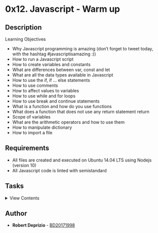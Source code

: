 # 0x12. Javascript - Warm up

## Description

Learning Objectives

- Why Javascript programming is amazing (don’t forget to tweet today, with the hashtag #javascriptisamazing :))
- How to run a Javascript script
- How to create variables and constants
- What are differences between var, const and let
- What are all the data types available in Javascript
- How to use the if, if ... else statements
- How to use comments
- How to affect values to variables
- How to use while and for loops
- How to use break and continue statements
- What is a function and how do you use functions
- What does a function that does not use any return statement return
- Scope of variables
- What are the arithmetic operators and how to use them
- How to manipulate dictionary
- How to import a file

## Requirements

- All files are created and executed on Ubuntu 14.04 LTS using Nodejs (version 10)
- All Javascript code is linted with semistandard

## Tasks

<details>
<summary>View Contents</summary>

### [0. First constant, first print](./0-javascript_is_amazing.js)

- Write a script that prints “Javascript is amazing”:

  - You must create a constant variable called myVar with the value “Javascript is amazing”
  - You must use console.log(...) to print all output
  - You are not allowed to use var

```
guillaume@ubuntu:~/0x12$ ./0-javascript_is_amazing.js
Javascript is amazing
guillaume@ubuntu:~/0x12$
guillaume@ubuntu:~/0x12$ semistandard ./0-javascript_is_amazing.js
```

### [1. 3 languages](./1-multi_languages.js)

- Write a script that prints 3 lines:

  - The first line: “C is fun”
  - The second line: “Python is cool”
  - The third line: “Javascript is amazing”
  - You must use console.log(...) to print all output
  - You are not allowed to use var

```
guillaume@ubuntu:~/0x12$ ./1-multi_languages.js
C is fun
Python is cool
Javascript is amazing
```

### [2. Arguments](./2-arguments.js)

- Write a script that prints a message depending of the number of arguments passed:
  - If no arguments are passed to the script, print “No argument”
  - If only one argument is passed to the script, print “Argument found”
  - Otherwise, print “Arguments found”
  - You must use console.log(...) to print all output
  - You are not allowed to use var

```
guillaume@ubuntu:~/0x12$ ./2-arguments.js
No argument
guillaume@ubuntu:~/0x12$ ./2-arguments.js Holberton
Argument found
guillaume@ubuntu:~/0x12$ ./2-arguments.js Holberton School
Arguments found
```

### [3. Value of my argument](./3-value_argument.js)

- Write a script that prints the first argument passed to it:
  - If no arguments are passed to the script, print “No argument”
  - You must use console.log(...) to print all output
  - You are not allowed to use var
  - You are not allowed to use length

```
guillaume@ubuntu:~/0x12$ ./3-value_argument.js
No argument
guillaume@ubuntu:~/0x12$ ./3-value_argument.js Holberton
Holberton
```

### [4. Create a sentence](./4-concat.js)

- Write a script that prints two arguments passed to it, in the following format: “ is ”
  - You must use console.log(...) to print all output
  - You are not allowed to use var

```
guillaume@ubuntu:~/0x12$ ./4-concat.js c cool
c is cool
guillaume@ubuntu:~/0x12$ ./4-concat.js c
c is undefined
guillaume@ubuntu:~/0x12$ ./4-concat.js
undefined is undefined
```

### [5. An Integer](./5-to_integer.js)

- Write a script that prints My number: <first argument converted in integer> if the first argument can be converted to an integer:

  - If the argument can’t be converted to an integer, print “Not a number”
  - You must use console.log(...) to print all output
  - You are not allowed to use var
  - You are not allowed to use try/catch

```
guillaume@ubuntu:~/0x12$ ./5-to_integer.js
Not a number
guillaume@ubuntu:~/0x12$ ./5-to_integer.js 89
My number: 89
guillaume@ubuntu:~/0x12$ ./5-to_integer.js "89"
My number: 89
guillaume@ubuntu:~/0x12$ ./5-to_integer.js 89.89
My number: 89
guillaume@ubuntu:~/0x12$ ./5-to_integer.js Holberton
Not a number
```

### [6. Loop to languages](./6-multi_languages_loop.js)

- Write a script that prints 3 lines: (like 1-multi_languages.js) but by using an array of string and a loop
  - The first line: “C is fun”
  - The second line: “Python is cool”
  - The third line: “Javascript is amazing”
  - You must use console.log(...) to print all output
  - You are not allowed to use var
  - You are not allowed to use any if/else statement
  - You can use only one console.log
  - You must use a loop (while, for, etc.)

```
guillaume@ubuntu:~/0x12$ ./6-multi_languages_loop.js
C is fun
Python is cool
Javascript is amazing
```

### [7. I love C](./7-multi_c.js)

- Write a script that prints x times “C is fun”

  - Where x is the first argument of the script
  - If the first argument can’t be converted to an integer, print “Missing number of occurrences”
  - You must use console.log(...) to print all output
  - You are not allowed to use var
  - You can use only two console.log
  - You must use a loop (while, for, etc.)

```
guillaume@ubuntu:~/0x12$ ./7-multi_c.js 2
C is fun
C is fun
guillaume@ubuntu:~/0x12$ ./7-multi_c.js 5
C is fun
C is fun
C is fun
C is fun
C is fun
guillaume@ubuntu:~/0x12$ ./7-multi_c.js
Missing number of occurrences
guillaume@ubuntu:~/0x12$ ./7-multi_c.js -3
```

### [8. Square](./8-square.js)

- Write a script that prints a square
  - The first argument is the size of the square
  - If the first argument can’t be converted to an integer, print “Missing size”
  - You must use the character X to print the square
  - You must use console.log(...) to print all output
  - You are not allowed to use var
  - You must use a loop (while, for, etc.)

```
guillaume@ubuntu:~/0x12$ ./8-square.js
Missing size
guillaume@ubuntu:~/0x12$ ./8-square.js Holberton
Missing size
guillaume@ubuntu:~/0x12$ ./8-square.js 2
XX
XX
guillaume@ubuntu:~/0x12$ ./8-square.js 6
XXXXXX
XXXXXX
XXXXXX
XXXXXX
XXXXXX
XXXXXX
guillaume@ubuntu:~/0x12$ ./8-square.js -3
```

### [9. Add](./9-add.js)

- Write a script that prints the addition of 2 integers
  - The first argument is the first integer
  - The second argument is the second integer
  - You have to define a function with this prototype: function add(a, b)
  - You must use console.log(...) to print all output
  - You are not allowed to use var

```
guillaume@ubuntu:~/0x12$ ./9-add.js
NaN
guillaume@ubuntu:~/0x12$ ./9-add.js 1
NaN
guillaume@ubuntu:~/0x12$ ./9-add.js 1 7
8
guillaume@ubuntu:~/0x12$ ./9-add.js 13 89
102
```

### [10. Factorial](./10-factorial.js)

- Write a script that computes and prints a factorial

  - The first argument is integer (argument can be cast as integer) used for computing the factorial
  - Factorial of NaN is 1
  - You must do it recursively
  - You must use a function
  - You must use console.log(...) to print all output
  - You are not allowed to use var

```
guillaume@ubuntu:~/0x12$ ./10-factorial.js
1
guillaume@ubuntu:~/0x12$ ./10-factorial.js 3
6
guillaume@ubuntu:~/0x12$ ./10-factorial.js 89
1.6507955160908452e+136
guillaume@ubuntu:~/0x12$ ./10-factorial.js 333
Infinity
```

### [11. Second biggest!](./11-second_biggest.js)

- Write a script that searches the second biggest integer in the list of arguments.

  - You can assume all arguments can be converted to integer
  - If no argument passed, print 0
  - If the number of arguments is 1, print 0
  - You must use console.log(...) to print all output
  - You are not allowed to use var

```
guillaume@ubuntu:~/0x12$ ./11-second_biggest.js
0
guillaume@ubuntu:~/0x12$ ./11-second_biggest.js 1
0
guillaume@ubuntu:~/0x12$ ./11-second_biggest.js 4 2 5 3 0 -3
4
```

### [12. Object](./12-object.js)

- Update this script to replace the value 12 with 89:
  - You are not allowed to use var

```
guillaume@ubuntu:~/0x12$ cat 12-object.js
```

```javascript
#!/usr/bin/node
const myObject = {
  type: 'object',
  value: 12
};
console.log(myObject);
/*
YOUR CODE HERE
*/
console.log(myObject);

guillaume@ubuntu:~/0x12$ ./12-object.js
{ type: 'object', value: 12 }
{ type: 'object', value: 89 }
```

### [13. Add file](./13-add.js)

- Write a function that returns the addition of 2 integers.
  - The function must be visible from outside
  - The name of the function must be add
  - You are not allowed to use var

```
guillaume@ubuntu:~/0x12$ cat 13-main.js
```

```javascript
#!/usr/bin/node
const add = require('./13-add').add;
console.log(add(3, 5));
guillaume@ubuntu:~/0x12$ ./13-main.js
8
```
</details>

## Author
* **Robert Deprizio** - [BD20171998](https://github.com/BD20171998)
